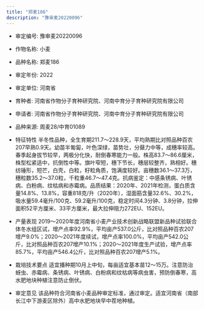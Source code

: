 ```yaml
---
title: "郑麦186"
description: "豫审麦20220096"
---
```

* 审定编号:  豫审麦20220096

*  作物名称:  小麦

*  品种名称:  郑麦186

*  审定年份:  2022

*  审定单位:  河南省

* 育种者:  河南省作物分子育种研究院、河南中育分子育种研究院有限公司

*  申请者:  河南省作物分子育种研究院、河南中育分子育种研究院有限公司

*  品种来源:  周麦28/中育01089

*  特征特性
半冬性品种，全生育期211.7～228.9天，平均熟期比对照品种百农207早熟0.9天。幼苗半匍匐，叶色深绿，苗势壮，分蘖力中等，成穗率较高。春季起身拔节较早，两极分化快，耐倒春寒能力一般。株高83.7～86.6厘米，株型松紧适中，抗倒性中等。旗叶窄短，穗下节长，穗层较整齐，熟相好。穗纺锤形，短芒，白壳，白粒，籽粒角质，饱满度较好。亩穗数36.1～37.3万，穗粒数35.2～37.0粒，千粒重46.7～47.4克。抗病鉴定：中感条锈病、叶锈病、白粉病、纹枯病和赤霉病。品质结果：2020年、2021年检测，蛋白质含量14.8%、13.8%，容重818克/升（2020年），湿面筋含量32.6%、30.2%，吸水量59.4毫升/100克、59.2毫升/100克，稳定时间4.3分钟、3.8分钟，拉伸面积52平方厘米、33平方厘米，最大拉伸阻力272EU、152EU。

*  产量表现
2019～2020年度河南省小麦产业技术创新战略联盟新品种试验联合体冬水组区试，增产点率92.9%，平均亩产537.0公斤，比对照品种百农207增产9.0%；2020～2021年度续试，增产点率100.0%，平均亩产542.0公斤，比对照品种百农207增产10.1%；2020～2021年度生产试验，增产点率85.7%，平均亩产546.4公斤，比对照品种百农207增产5.1%。

*  栽培技术要点
适宜播种期10月上中旬，每亩适宜基本苗12～15万。注意防治蚜虫、赤霉病、条锈病、叶锈病、白粉病和纹枯病等病虫害，预防倒春寒，高水肥地块种植注意防止倒伏。

*  审定意见
该品种符合河南省小麦品种审定标准，通过审定。适宜河南省（南部长江中下游麦区除外）高中水肥地块早中茬地种植。

